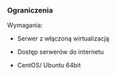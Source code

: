 ### Ograniczenia

Wymagania:

* Serwer z włączoną wirtualizacją

* Dostęp serwerów do internetu

* CentOS/ Ubuntu 64bit
